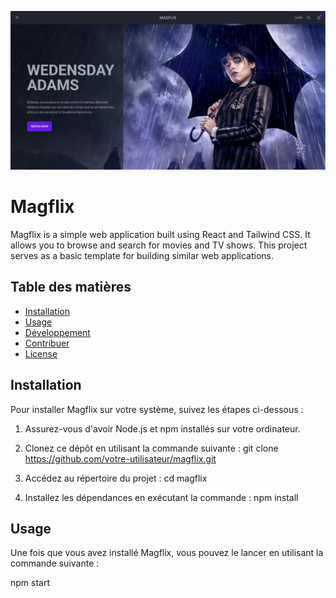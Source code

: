 ![Alt text](Home.jpg)

# Magflix

Magflix is a simple web application built using React and Tailwind CSS. It allows you to browse and search for movies and TV shows. This project serves as a basic template for building similar web applications.

## Table des matières

- [Installation](#installation)
- [Usage](#usage)
- [Développement](#développement)
- [Contribuer](#contribuer)
- [License](#license)

## Installation

Pour installer Magflix sur votre système, suivez les étapes ci-dessous :

1. Assurez-vous d'avoir Node.js et npm installés sur votre ordinateur.

2. Clonez ce dépôt en utilisant la commande suivante :
   git clone https://github.com/votre-utilisateur/magflix.git

3. Accédez au répertoire du projet :
   cd magflix

4. Installez les dépendances en exécutant la commande :
   npm install

## Usage

Une fois que vous avez installé Magflix, vous pouvez le lancer en utilisant la commande suivante :

npm start
